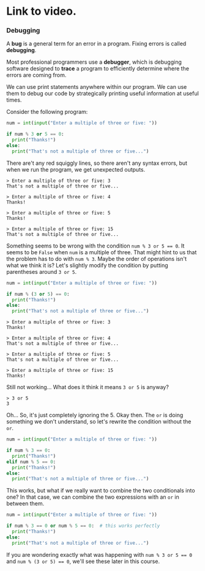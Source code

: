 # Link to video.
### Debugging

A **bug** is a general term for an error in a program. Fixing errors is called **debugging**.

Most professional programmers use a **debugger**, which is debugging software designed to **trace** a program to efficiently determine where the errors are coming from.

We can use print statements anywhere within our program. We can use them to debug our code by strategically printing useful information at useful times.

Consider the following program:

```python
num = int(input("Enter a multiple of three or five: "))

if num % 3 or 5 == 0:
  print("Thanks!")
else:
  print("That's not a multiple of three or five...")
```

There are't any red squiggly lines, so there aren't any syntax errors, but when we run the program, we get unexpected outputs.

```
> Enter a multiple of three or five: 3
That's not a multiple of three or five...
```
```
> Enter a multiple of three or five: 4
Thanks!
```
```
> Enter a multiple of three or five: 5
Thanks!
```
```
> Enter a multiple of three or five: 15
That's not a multiple of three or five...
```

Something seems to be wrong with the condition `num % 3 or 5 == 0`. It seems to be `False` when `num` is a multiple of three. That might hint to us that the problem has to do with `num % 3`. Maybe the order of operations isn't what we think it is? Let's slightly modify the condition by putting parentheses around `3 or 5`.

```python
num = int(input("Enter a multiple of three or five: "))

if num % (3 or 5) == 0:
  print("Thanks!")
else:
  print("That's not a multiple of three or five...")
```

```
> Enter a multiple of three or five: 3
Thanks!
```
```
> Enter a multiple of three or five: 4
That's not a multiple of three or five...
```
```
> Enter a multiple of three or five: 5
That's not a multiple of three or five...
```
```
> Enter a multiple of three or five: 15
Thanks!
```

Still not working... What does it think it means `3 or 5` is anyway?

```
> 3 or 5
3
```

Oh... So, it's just completely ignoring the 5. Okay then. The `or` is doing something we don't understand, so let's rewrite the condition without the `or`.

```python
num = int(input("Enter a multiple of three or five: "))

if num % 3 == 0:
  print("Thanks!")
elif num % 5 == 0:
  print("Thanks!")
else:
  print("That's not a multiple of three or five...")
```

This works, but what if we really want to combine the two conditionals into one? In that case, we can combine the two expressions with an `or` in between them.

```python
num = int(input("Enter a multiple of three or five: "))

if num % 3 == 0 or num % 5 == 0:  # this works perfectly
  print("Thanks!")
else:
  print("That's not a multiple of three or five...")
```

If you are wondering exactly what was happening with `num % 3 or 5 == 0 ` and `num % (3 or 5) == 0`, we'll see these later in this course.
